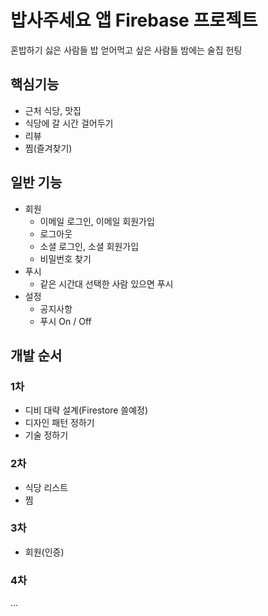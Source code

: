 # 밥사주세요 앱 Firebase 프로젝트
혼밥하기 싫은 사람들
밥 얻어먹고 싶은 사람들
밤에는 술집 헌팅 

## 핵심기능
- 근처 식당, 맛집
- 식당에 갈 시간 걸어두기
- 리뷰
- 찜(즐겨찾기)

## 일반 기능
- 회원
    - 이메일 로그인, 이메일 회원가입
    - 로그아웃
    - 소셜 로그인, 소셜 회원가입
    - 비밀번호 찾기
- 푸시
    - 같은 시간대 선택한 사람 있으면 푸시
- 설정
    - 공지사항
    - 푸시 On / Off

## 개발 순서

### 1차
- 디비 대략 설계(Firestore 쓸예정)
- 디자인 패턴 정하기
- 기술 정하기

### 2차 
- 식당 리스트
- 찜

### 3차
- 회원(인증)

### 4차
...
